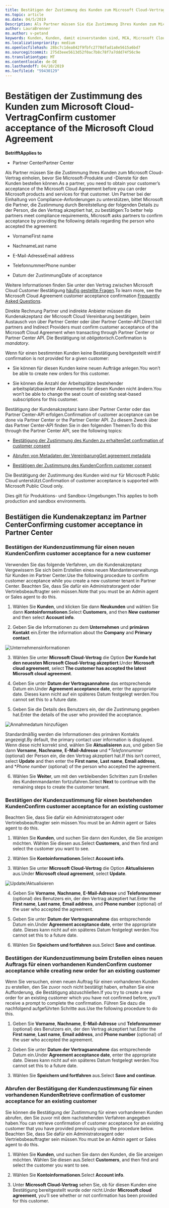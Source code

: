 ```yaml
---
title: Bestätigen der Zustimmung des Kunden zum Microsoft Cloud-Vertrag | Partner Center
ms.topic: article
ms.date: 04/5/2019
Description: Als Partner müssen Sie die Zustimmung Ihres Kunden zum Microsoft Cloud-Vertrag einholen, bevor Sie Microsoft-Produkte und -Dienste für den Kunden bestellen können. Zur besseren Hilfe lernen Sie Partner konformitätsanforderungen, Microsoft Fragen von Partnern zum bestätigen, dass Sie durch die Bereitstellung von bestimmte Details in Bezug auf die Person, die die Vereinbarung akzeptiert.
author: LauraBrenner
ms.author: v-petand
keywords: Kunden, Kunden, damit einverstanden sind, MCA, Microsoft Cloud-Vertrag, Kunden vereinbarungsvorlagen
ms.localizationpriority: medium
ms.openlocfilehash: 28bc7c1dea842f9fbfc2778dfad1a8e5615a6bd7
ms.sourcegitcommit: 275d3eee5613d52f0ac7b8c78f7a7ddd74f56c9e
ms.translationtype: MT
ms.contentlocale: de-DE
ms.lasthandoff: 04/10/2019
ms.locfileid: "59430129"
---
```

# <a name="confirm-customer-acceptance-of-the-microsoft-cloud-agreement"></a><span data-ttu-id="39032-105">Bestätigen der Zustimmung des Kunden zum Microsoft Cloud-Vertrag</span><span class="sxs-lookup"><span data-stu-id="39032-105">Confirm customer acceptance of the Microsoft Cloud Agreement</span></span>

**<span data-ttu-id="39032-106">Betrifft</span><span class="sxs-lookup"><span data-stu-id="39032-106">Applies to</span></span>**
-  <span data-ttu-id="39032-107">Partner Center</span><span class="sxs-lookup"><span data-stu-id="39032-107">Partner Center</span></span>

<span data-ttu-id="39032-108">Als Partner müssen Sie die Zustimmung Ihres Kunden zum Microsoft Cloud-Vertrag einholen, bevor Sie Microsoft-Produkte und -Dienste für den Kunden bestellen können.</span><span class="sxs-lookup"><span data-stu-id="39032-108">As a partner, you need to obtain your customer’s acceptance of the Microsoft Cloud Agreement before you can order Microsoft products and services for that customer.</span></span> <span data-ttu-id="39032-109">Um Partner bei der Einhaltung von Compliance-Anforderungen zu unterstützen, bittet Microsoft die Partner, die Zustimmung durch Bereitstellung der folgenden Details zu der Person, die den Vertrag akzeptiert hat, zu bestätigen:</span><span class="sxs-lookup"><span data-stu-id="39032-109">To better help partners meet compliance requirements, Microsoft asks partners to confirm acceptance by providing the following details regarding the person who accepted the agreement:</span></span> 

-   <span data-ttu-id="39032-110">Vorname</span><span class="sxs-lookup"><span data-stu-id="39032-110">First name</span></span>

-   <span data-ttu-id="39032-111">Nachname</span><span class="sxs-lookup"><span data-stu-id="39032-111">Last name</span></span>

-   <span data-ttu-id="39032-112">E-Mail-Adresse</span><span class="sxs-lookup"><span data-stu-id="39032-112">Email address</span></span>

-   <span data-ttu-id="39032-113">Telefonnummer</span><span class="sxs-lookup"><span data-stu-id="39032-113">Phone number</span></span>

-   <span data-ttu-id="39032-114">Datum der Zustimmung</span><span class="sxs-lookup"><span data-stu-id="39032-114">Date of acceptance</span></span>

<span data-ttu-id="39032-115">Weitere Informationen finden Sie unter den Vertrag zwischen Microsoft Cloud Customer Bestätigung [häufig gestellte Fragen](https://docs.microsoft.com/en-us/partner-center/confirm-consent-faq).</span><span class="sxs-lookup"><span data-stu-id="39032-115">To learn more, see the Microsoft Cloud Agreement customer acceptance confirmation [Frequently Asked Questions](https://docs.microsoft.com/en-us/partner-center/confirm-consent-faq).</span></span>

<span data-ttu-id="39032-116">Direkte Rechnung Partner und indirekte Anbieter müssen die Kundenakzeptanz der Microsoft Cloud Vereinbarung bestätigen, beim Austausch von über Partner Center oder über Partner Center-API.</span><span class="sxs-lookup"><span data-stu-id="39032-116">Direct bill partners and Indirect Providers must confirm customer acceptance of the Microsoft Cloud Agreement when transacting through Partner Center or Partner Center API.</span></span> <span data-ttu-id="39032-117">Die Bestätigung ist *obligatorisch*.</span><span class="sxs-lookup"><span data-stu-id="39032-117">Confirmation is *mandatory*.</span></span>

<span data-ttu-id="39032-118">Wenn für einen bestimmten Kunden keine Bestätigung bereitgestellt wird:</span><span class="sxs-lookup"><span data-stu-id="39032-118">If confirmation is not provided for a given customer:</span></span>

-   <span data-ttu-id="39032-119">Sie können für diesen Kunden keine neuen Aufträge anlegen.</span><span class="sxs-lookup"><span data-stu-id="39032-119">You won’t be able to create new orders for this customer.</span></span>

-   <span data-ttu-id="39032-120">Sie können die Anzahl der Arbeitsplätze bestehender arbeitsplatzbasierter Abonnements für diesen Kunden nicht ändern.</span><span class="sxs-lookup"><span data-stu-id="39032-120">You won’t be able to change the seat count of existing seat-based subscriptions for this customer.</span></span>

<span data-ttu-id="39032-121">Bestätigung der Kundenakzeptanz kann über Partner Center oder das Partner Center-API erfolgen.</span><span class="sxs-lookup"><span data-stu-id="39032-121">Confirmation of customer acceptance can be done via Partner Center or the Partner Center API.</span></span> <span data-ttu-id="39032-122">Zu diesem Zweck über das Partner Center-API finden Sie in den folgenden Themen:</span><span class="sxs-lookup"><span data-stu-id="39032-122">To do this through the Partner Center API, see the following topics:</span></span> 

-   [<span data-ttu-id="39032-123">Bestätigung der Zustimmung des Kunden zu erhalten</span><span class="sxs-lookup"><span data-stu-id="39032-123">Get confirmation of customer consent</span></span>](https://docs.microsoft.com/en-us/partner-center/develop/get-confirmation-of-customer-consent)

-   [<span data-ttu-id="39032-124">Abrufen von Metadaten der Vereinbarung</span><span class="sxs-lookup"><span data-stu-id="39032-124">Get agreement metadata</span></span>](https://docs.microsoft.com/en-us/partner-center/develop/get-agreement-metadata)

-   [<span data-ttu-id="39032-125">Bestätigen der Zustimmung des Kunden</span><span class="sxs-lookup"><span data-stu-id="39032-125">Confirm customer consent</span></span>](https://docs.microsoft.com/en-us/partner-center/develop/confirm-customer-consent)


<span data-ttu-id="39032-126">Die Bestätigung der Zustimmung des Kunden wird nur für Microsoft Public Cloud unterstützt.</span><span class="sxs-lookup"><span data-stu-id="39032-126">Confirmation of customer acceptance is supported with Microsoft Public Cloud only.</span></span>

<span data-ttu-id="39032-127">Dies gilt für Produktions- und Sandbox-Umgebungen.</span><span class="sxs-lookup"><span data-stu-id="39032-127">This applies to both production and sandbox environments.</span></span>

## <a name="confirming-customer-acceptance-in-partner-center"></a><span data-ttu-id="39032-128">Bestätigen die Kundenakzeptanz im Partner Center</span><span class="sxs-lookup"><span data-stu-id="39032-128">Confirming customer acceptance in Partner Center</span></span>

### <a name="confirm-customer-acceptance-for-a-new-customer"></a><span data-ttu-id="39032-129">Bestätigen der Kundenzustimmung für einen neuen Kunden</span><span class="sxs-lookup"><span data-stu-id="39032-129">Confirm customer acceptance for a new customer</span></span>

<span data-ttu-id="39032-130">Verwenden Sie das folgende Verfahren, um die Kundenakzeptanz Vergewissern Sie sich beim Erstellen eines neuen Mandantenverwaltungs für Kunden im Partner Center.</span><span class="sxs-lookup"><span data-stu-id="39032-130">Use the following procedure to confirm customer acceptance while you create a new customer tenant in Partner Center.</span></span> <span data-ttu-id="39032-131">Beachten Sie, dass Sie dafür ein Administratoragent oder Vertriebsbeauftragter sein müssen.</span><span class="sxs-lookup"><span data-stu-id="39032-131">Note that you must be an Admin agent or Sales agent to do this.</span></span>
 
1.  <span data-ttu-id="39032-132">Wählen Sie **Kunden**, und klicken Sie dann **Neukunden** und wählen Sie dann **Kontoinformationen**.</span><span class="sxs-lookup"><span data-stu-id="39032-132">Select **Customers**, and then **New customer** and then select **Account info**.</span></span>

2.  <span data-ttu-id="39032-133">Geben Sie die Informationen zu dem **Unternehmen** und **primären Kontakt** ein.</span><span class="sxs-lookup"><span data-stu-id="39032-133">Enter the information about the **Company** and **Primary contact**.</span></span>

![Unternehmensinformationen](images/mca/mca1.png)

3.  <span data-ttu-id="39032-135">Wählen Sie unter **Microsoft Cloud-Vertrag** die Option **Der Kunde hat den neuesten Microsoft Cloud-Vertrag akzeptiert**.</span><span class="sxs-lookup"><span data-stu-id="39032-135">Under **Microsoft cloud agreement**, select **The customer has accepted the latest Microsoft cloud agreement**.</span></span> 

4.  <span data-ttu-id="39032-136">Geben Sie unter **Datum der Vertragsannahme** das entsprechende Datum ein.</span><span class="sxs-lookup"><span data-stu-id="39032-136">Under **Agreement acceptance date**, enter the appropriate date.</span></span> <span data-ttu-id="39032-137">Dieses kann nicht auf ein späteres Datum festgelegt werden.</span><span class="sxs-lookup"><span data-stu-id="39032-137">You cannot set this to a future date.</span></span>

5.  <span data-ttu-id="39032-138">Geben Sie die Details des Benutzers ein, der die Zustimmung gegeben hat.</span><span class="sxs-lookup"><span data-stu-id="39032-138">Enter the details of the user who provided the acceptance.</span></span> 

![Annahmedatum hinzufügen](images/mca/MCA3.png)

<span data-ttu-id="39032-140">Standardmäßig werden die Informationen des primären Kontakts angezeigt.</span><span class="sxs-lookup"><span data-stu-id="39032-140">By default, the primary contact user information is displayed.</span></span> <span data-ttu-id="39032-141">Wenn diese nicht korrekt sind, wählen Sie **Aktualisieren** aus, und geben Sie dann **Vorname**, **Nachname**, **E-Mail-Adresse** und \**Telefonnummer* (optional) der Person ein, die den Vertrag akzeptiert hat.</span><span class="sxs-lookup"><span data-stu-id="39032-141">If this isn’t correct, select **Update** and then enter the **First name**, **Last name**, **Email address**, and \**Phone number* (optional) of the person who accepted the agreement.</span></span>

6.  <span data-ttu-id="39032-142">Wählen Sie **Weiter**, um mit den verbleibenden Schritten zum Erstellen des Kundenmandanten fortzufahren.</span><span class="sxs-lookup"><span data-stu-id="39032-142">Select **Next** to continue with the remaining steps to create the customer tenant.</span></span>

### <a name="confirm-customer-acceptance-for-an-existing-customer"></a><span data-ttu-id="39032-143">Bestätigen der Kundenzustimmung für einen bestehenden Kunden</span><span class="sxs-lookup"><span data-stu-id="39032-143">Confirm customer acceptance for an existing customer</span></span>

<span data-ttu-id="39032-144">Beachten Sie, dass Sie dafür ein Administratoragent oder Vertriebsbeauftragter sein müssen.</span><span class="sxs-lookup"><span data-stu-id="39032-144">You must be an Admin agent or Sales agent to do this.</span></span> 

1.  <span data-ttu-id="39032-145">Wählen Sie **Kunden**, und suchen Sie dann den Kunden, die Sie anzeigen möchten. Wählen Sie diesen aus.</span><span class="sxs-lookup"><span data-stu-id="39032-145">Select **Customers**, and then find and select the customer you want to see.</span></span> 

2.  <span data-ttu-id="39032-146">Wählen Sie **Kontoinformationen**.</span><span class="sxs-lookup"><span data-stu-id="39032-146">Select **Account info**.</span></span>

3.  <span data-ttu-id="39032-147">Wählen Sie unter **Microsoft Cloud-Vertrag** die Option **Aktualisieren** aus.</span><span class="sxs-lookup"><span data-stu-id="39032-147">Under **Microsoft cloud agreement**, select **Update**.</span></span>

![Update/Aktualisieren](images/mca/mca4.png)

4.  <span data-ttu-id="39032-149">Geben Sie **Vorname**, **Nachname**, **E-Mail-Adresse** und **Telefonnummer** (optional) des Benutzers ein, der den Vertrag akzeptiert hat.</span><span class="sxs-lookup"><span data-stu-id="39032-149">Enter the **First name**, **Last name**, **Email address**, and **Phone number** (optional) of the user who accepted the agreement.</span></span>

5.  <span data-ttu-id="39032-150">Geben Sie unter **Datum der Vertragsannahme** das entsprechende Datum ein.</span><span class="sxs-lookup"><span data-stu-id="39032-150">Under **Agreement acceptance date**, enter the appropriate date.</span></span> <span data-ttu-id="39032-151">Dieses kann nicht auf ein späteres Datum festgelegt werden.</span><span class="sxs-lookup"><span data-stu-id="39032-151">You cannot set this to a future date.</span></span>

6.  <span data-ttu-id="39032-152">Wählen Sie **Speichern und fortfahren** aus.</span><span class="sxs-lookup"><span data-stu-id="39032-152">Select **Save and continue**.</span></span>

### <a name="confirm-customer-acceptance-while-creating-new-order-for-an-existing-customer"></a><span data-ttu-id="39032-153">Bestätigen der Kundenzustimmung beim Erstellen eines neuen Auftrags für einen vorhandenen Kunden</span><span class="sxs-lookup"><span data-stu-id="39032-153">Confirm customer acceptance while creating new order for an existing customer</span></span>

<span data-ttu-id="39032-154">Wenn Sie versuchen, einen neuen Auftrag für einen vorhandenen Kunden zu erstellen, den Sie zuvor noch nicht bestätigt haben, erhalten Sie eine Aufforderung, die Bestätigung abzuschließen.</span><span class="sxs-lookup"><span data-stu-id="39032-154">If you try to create a new order for an existing customer which you have not confirmed before, you’ll receive a prompt to complete the confirmation.</span></span> <span data-ttu-id="39032-155">Führen Sie dazu die nachfolgend aufgeführten Schritte aus.</span><span class="sxs-lookup"><span data-stu-id="39032-155">Use the following procedure to do this.</span></span> 

1.  <span data-ttu-id="39032-156">Geben Sie **Vorname**, **Nachname**, **E-Mail-Adresse** und **Telefonnummer** (optional) des Benutzers ein, der den Vertrag akzeptiert hat.</span><span class="sxs-lookup"><span data-stu-id="39032-156">Enter the **First name**, **Last name**, **Email address**, and **Phone number** (optional) of the user who accepted the agreement.</span></span>

2.  <span data-ttu-id="39032-157">Geben Sie unter **Datum der Vertragsannahme** das entsprechende Datum ein.</span><span class="sxs-lookup"><span data-stu-id="39032-157">Under **Agreement acceptance date**, enter the appropriate date.</span></span> <span data-ttu-id="39032-158">Dieses kann nicht auf ein späteres Datum festgelegt werden.</span><span class="sxs-lookup"><span data-stu-id="39032-158">You cannot set this to a future date.</span></span>

3.  <span data-ttu-id="39032-159">Wählen Sie **Speichern und fortfahren** aus.</span><span class="sxs-lookup"><span data-stu-id="39032-159">Select **Save and continue**.</span></span>


### <a name="retrieve-confirmation-of-customer-acceptance-for-an-existing-customer"></a><span data-ttu-id="39032-160">Abrufen der Bestätigung der Kundenzustimmung für einen vorhandenen Kunden</span><span class="sxs-lookup"><span data-stu-id="39032-160">Retrieve confirmation of customer acceptance for an existing customer</span></span>

<span data-ttu-id="39032-161">Sie können die Bestätigung der Zustimmung für einen vorhandenen Kunden abrufen, den Sie zuvor mit dem nachstehenden Verfahren angegeben haben.</span><span class="sxs-lookup"><span data-stu-id="39032-161">You can retrieve confirmation of customer acceptance for an existing customer that you have provided previously using the procedure below.</span></span> <span data-ttu-id="39032-162">Beachten Sie, dass Sie dafür ein Administratoragent oder Vertriebsbeauftragter sein müssen.</span><span class="sxs-lookup"><span data-stu-id="39032-162">You must be an Admin agent or Sales agent to do this.</span></span> 

1.  <span data-ttu-id="39032-163">Wählen Sie **Kunden**, und suchen Sie dann den Kunden, die Sie anzeigen möchten. Wählen Sie diesen aus.</span><span class="sxs-lookup"><span data-stu-id="39032-163">Select **Customers**, and then find and select the customer you want to see.</span></span> 

2.  <span data-ttu-id="39032-164">Wählen Sie **Kontoinformationen**.</span><span class="sxs-lookup"><span data-stu-id="39032-164">Select **Account info**.</span></span>

3.  <span data-ttu-id="39032-165">Unter **Microsoft Cloud-Vertrag** sehen Sie, ob für diesen Kunden eine Bestätigung bereitgestellt wurde oder nicht.</span><span class="sxs-lookup"><span data-stu-id="39032-165">Under **Microsoft cloud agreement**, you’ll see whether or not confirmation has been provided for this customer.</span></span>

